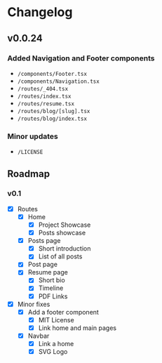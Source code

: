 # Changelog

## v0.0.24

### Added Navigation and Footer components
  - `/components/Footer.tsx`
  - `/components/Navigation.tsx`
  - `/routes/_404.tsx`
  - `/routes/index.tsx`
  - `/routes/resume.tsx`
  - `/routes/blog/[slug].tsx`
  - `/routes/blog/index.tsx`

### Minor updates
  - `/LICENSE`

## Roadmap

### v0.1

- [x] Routes
  - [x] Home
    - [x] Project Showcase
    - [x] Posts showcase
  - [x] Posts page
    - [x] Short introduction
    - [x] List of all posts
  - [x] Post page
  - [x] Resume page
    - [x] Short bio
    - [x] Timeline
    - [x] PDF Links
- [x] Minor fixes
  - [x] Add a footer component
    - [x] MIT License
    - [x] Link home and main pages
  - [x] Navbar
    - [x] Link a home
    - [x] SVG Logo
